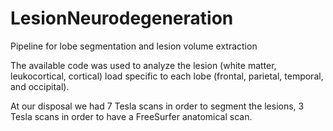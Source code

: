 # LesionNeurodegeneration
Pipeline for lobe segmentation and lesion volume extraction


The available code was used to analyze the lesion (white matter, leukocortical, cortical) load specific to each lobe (frontal, parietal, temporal, and occipital).

At our disposal we had 7 Tesla scans in order to segment the lesions, 3 Tesla scans in order to have a FreeSurfer anatomical scan.
